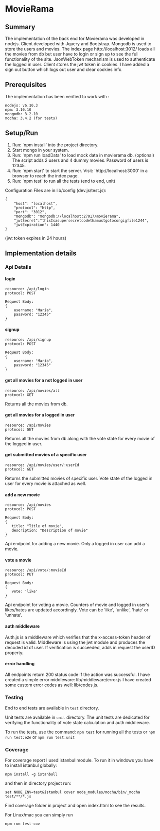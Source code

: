 # MovieRama

## Summary

The implementation of the back end for Movierama was developed in nodejs. Client developed with Jquery and Bootstrap. Mongodb
is used to store the users and movies.
The index page http://localhost:3012/ loads all the movies from db but user have to login or sign up to see the full
functionality of the site. JsonWebToken mechanism is used to authenticate the logged in user. Client stores the jwt token in cookies.
I have added a sign out button which logs out user and clear cookies info.


## Prerequisites

The implementation has been verified to work with :

```
nodejs: v6.10.3
npm: 3.10.10
mongodb: 3.2.10
mocha: 3.4.2 (for tests)
```

## Setup/Run

1. Run: 'npm install' into the project directory.
2. Start mongo in your system.
2. Run: 'npm run loadData' to load mock data in movierama db. (optional) The script adds 2 users and 4 dummy movies. Password of users is 12345.
2. Run: 'npm start' to start the server. Visit: 'http://localhost:3000' in a browser to reach the index page.
3. Run: 'npm test' to run all the tests (end to end, unit)

Configuration Files are in lib/config (dev.js/test.js):

```
{
	"host": "localhost",
    "protocol": "http",
    "port": "3012",
    "mongodb": "mongodb://localhost:27017/movierama",
    "jwtSecret":"thisIsasupersecretcodethamustgotocongigfile1244",
    "jwtExpiration": 1440 
}
```
(jwt token expires in 24 hours)

## Implementation details

### Api Details

#### login
```
resource: /api/login
protocol: POST
```
```
Request Body:
{
    username: "Maria",
    password: "12345"
}

```
#### signup
```
resource: /api/signup
protocol: POST
```
```
Request Body:
{
    username: "Maria",
    password: "12345"
}

```
#### get all movies for a not logged in user
```
resource: /api/movies/all
protocol: GET
```

Returns all the movies from db.

#### get all movies for a logged in user
```
resource: /api/movies
protocol: GET
```

Returns all the movies from db along with the vote state for every movie of the logged in user.

#### get submitted movies of a specific user
```
resource: /api/movies/user/:userId
protocol: GET
```

Returns the submitted movies of specific user. Vote state of the logged in user for every movie is attached as well.


#### add a new movie
```
resource: /api/movies
protocol: POST
```
```
Request Body:
{
   title: "Title of movie",
   description: "Description of movie"
}

```

Api endpoint for adding a new movie. Only a logged in user can add a movie.

#### vote a movie

```
resource: /api/vote/:movieId
protocol: PUT
```
```
Request Body:
{
   vote: 'like'
}

```

Api endpoint for voting a movie. Counters of movie and logged in user's likes/hates are updated accordingly.
Vote can be 'like', 'unlike', 'hate' or 'unhate'.

#### auth middleware

Auth.js is a middleware which verifies that the x-access-token header of request is valid.
Middleware is using the jwt module and produces the decoded id of user.
If verification is succeeded, adds in request the userID property.

#### error handling

All endpoints return 200 status code if the action was successful.
I have created a simple error middleware: lib/middleware/error.js
I have created some custom error codes as well: lib/codes.js.

### Testing

End to end tests are available in `test` directory.

Unit tests are available in `unit` directory.
The unit tests are dedicated for verifying the functionality of vote state calculation and auth middleware.

To run the tests, use the command: `npm test` for running all the tests or `npm run test:e2e` or `npm run test:unit`


### Coverage

For coverage report I used istanbul module.
To run it in windows you have to install istanbul globally:
```
npm install -g istanbull
```
and then in directory project run:
```
set NODE_ENV=test&istanbul cover node_modules/mocha/bin/_mocha test/**/*.js
```
Find coverage folder in project and open index.html to see the results.

For Linux/mac
you can simply run
```
npm run test-cov
```

